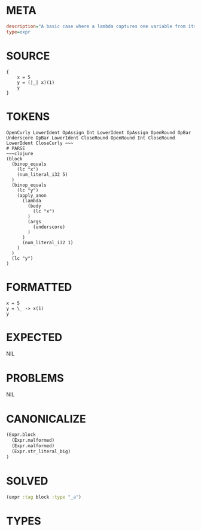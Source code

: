 # META
~~~ini
description="A basic case where a lambda captures one variable from its immediate parent scope."
type=expr
~~~
# SOURCE
~~~roc
{
    x = 5
    y = (|_| x)(1)
    y
}
~~~
# TOKENS
~~~text
OpenCurly LowerIdent OpAssign Int LowerIdent OpAssign OpenRound OpBar Underscore OpBar LowerIdent CloseRound OpenRound Int CloseRound LowerIdent CloseCurly ~~~
# PARSE
~~~clojure
(block
  (binop_equals
    (lc "x")
    (num_literal_i32 5)
  )
  (binop_equals
    (lc "y")
    (apply_anon
      (lambda
        (body
          (lc "x")
        )
        (args
          (underscore)
        )
      )
      (num_literal_i32 1)
    )
  )
  (lc "y")
)
~~~
# FORMATTED
~~~roc
x = 5
y = \_ -> x(1)
y
~~~
# EXPECTED
NIL
# PROBLEMS
NIL
# CANONICALIZE
~~~clojure
(Expr.block
  (Expr.malformed)
  (Expr.malformed)
  (Expr.str_literal_big)
)
~~~
# SOLVED
~~~clojure
(expr :tag block :type "_a")
~~~
# TYPES
~~~roc
~~~
